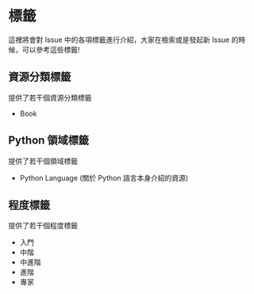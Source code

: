 # 標籤

這裡將會對 Issue 中的各項標籤進行介紹，大家在檢索或是發起新 Issue 的時候，可以參考這些標籤!

## 資源分類標籤

提供了若干個資源分類標籤

* Book

## Python 領域標籤

提供了若干個領域標籤

* Python Language (關於 Python 語言本身介紹的資源)

## 程度標籤

提供了若干個程度標籤

* 入門
* 中階
* 中進階
* 進階
* 專家
